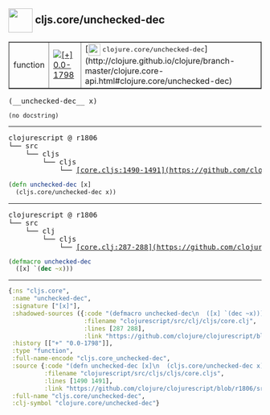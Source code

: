 ## <img width="48px" valign="middle" src="http://i.imgur.com/Hi20huC.png"> cljs.core/unchecked-dec

 <table border="1">
<tr>
<td>function</td>
<td><a href="https://github.com/cljsinfo/api-refs/tree/0.0-1798"><img valign="middle" alt="[+] 0.0-1798" src="https://img.shields.io/badge/+-0.0--1798-lightgrey.svg"></a> </td>
<td>
[<img height="24px" valign="middle" src="http://i.imgur.com/1GjPKvB.png"> <samp>clojure.core/unchecked-dec</samp>](http://clojure.github.io/clojure/branch-master/clojure.core-api.html#clojure.core/unchecked-dec)
</td>
</tr>
</table>

 <samp>
(__unchecked-dec__ x)<br>
</samp>

```
(no docstring)
```

---

 <pre>
clojurescript @ r1806
└── src
    └── cljs
        └── cljs
            └── <ins>[core.cljs:1490-1491](https://github.com/clojure/clojurescript/blob/r1806/src/cljs/cljs/core.cljs#L1490-L1491)</ins>
</pre>

```clj
(defn unchecked-dec [x]
  (cljs.core/unchecked-dec x))
```


---

 <pre>
clojurescript @ r1806
└── src
    └── clj
        └── cljs
            └── <ins>[core.clj:287-288](https://github.com/clojure/clojurescript/blob/r1806/src/clj/cljs/core.clj#L287-L288)</ins>
</pre>

```clj
(defmacro unchecked-dec
  ([x] `(dec ~x)))
```

---

```clj
{:ns "cljs.core",
 :name "unchecked-dec",
 :signature ["[x]"],
 :shadowed-sources ({:code "(defmacro unchecked-dec\n  ([x] `(dec ~x)))",
                     :filename "clojurescript/src/clj/cljs/core.clj",
                     :lines [287 288],
                     :link "https://github.com/clojure/clojurescript/blob/r1806/src/clj/cljs/core.clj#L287-L288"}),
 :history [["+" "0.0-1798"]],
 :type "function",
 :full-name-encode "cljs.core_unchecked-dec",
 :source {:code "(defn unchecked-dec [x]\n  (cljs.core/unchecked-dec x))",
          :filename "clojurescript/src/cljs/cljs/core.cljs",
          :lines [1490 1491],
          :link "https://github.com/clojure/clojurescript/blob/r1806/src/cljs/cljs/core.cljs#L1490-L1491"},
 :full-name "cljs.core/unchecked-dec",
 :clj-symbol "clojure.core/unchecked-dec"}

```

